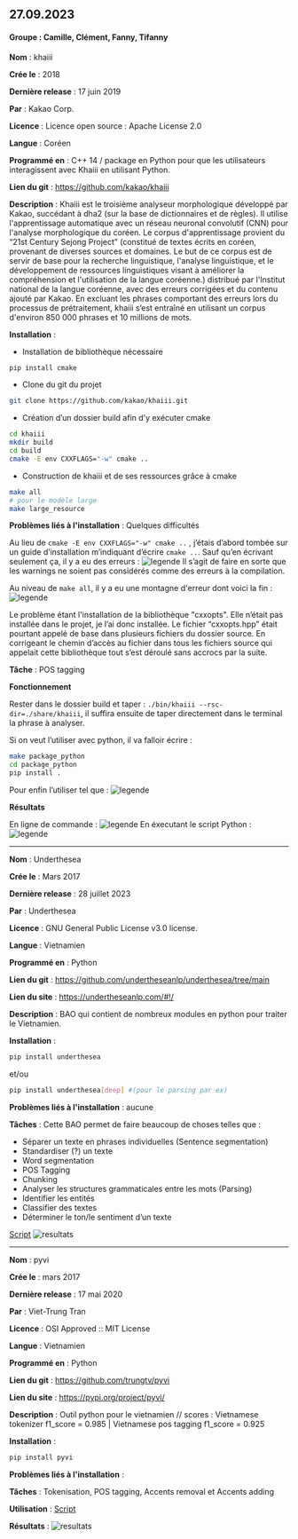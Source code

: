 ## 27.09.2023

#### Groupe : Camille, Clément, Fanny, Tifanny

**Nom** : khaiii

**Crée le** : 2018

**Dernière release** : 17 juin 2019

**Par** : Kakao Corp.

**Licence** : Licence open source : Apache License 2.0

**Langue** : Coréen

**Programmé en** : C++ 14 / package en Python pour que les utilisateurs interagissent avec Khaiii en utilisant Python. 

**Lien du git** : https://github.com/kakao/khaiii

**Description** : Khaiii est le troisième analyseur morphologique développé par Kakao, succédant à dha2 (sur la base de dictionnaires et de règles). Il utilise l'apprentissage automatique avec un réseau neuronal convolutif (CNN) pour l'analyse morphologique du coréen.
Le corpus d'apprentissage provient du “21st Century Sejong Project” (constitué de textes écrits en coréen, provenant de diverses sources et domaines. Le but de ce corpus est de servir de base pour la recherche linguistique, l'analyse linguistique, et le développement de ressources linguistiques visant à améliorer la compréhension et l'utilisation de la langue coréenne.) distribué par l'Institut national de la langue coréenne, avec des erreurs corrigées et du contenu ajouté par Kakao.
En excluant les phrases comportant des erreurs lors du processus de prétraitement, khaiii s’est entraîné en utilisant un corpus d'environ 850 000 phrases et 10 millions de mots.

**Installation** : 
- Installation de bibliothèque nécessaire
```bash
pip install cmake
```

- Clone du git du projet
```bash
git clone https://github.com/kakao/khaiii.git
```

- Création d’un dossier build afin d’y exécuter cmake
```bash
cd khaiii
mkdir build
cd build
cmake -E env CXXFLAGS="-w" cmake ..
```

- Construction de khaiii et de ses ressources grâce à cmake

```bash
make all
# pour le modèle large
make large_resource 
```

**Problèmes liés à l'installation** : Quelques difficultés

Au lieu de ```cmake -E env CXXFLAGS="-w" cmake ..``` , j’étais d’abord tombée sur un guide d’installation m’indiquant d’écrire ```cmake ..```.
Sauf qu’en écrivant seulement ça, il y a eu des erreurs : 
![legende](images/erreur_1.png) 
Il s’agit de faire en sorte que les warnings ne soient pas considérés comme des erreurs à la compilation.

Au niveau de ```make all```, il y a eu une montagne d'erreur dont voici la fin :
![legende](images/erreur_2.png)

Le problème étant l'installation de la bibliothèque "cxxopts". Elle n’était pas installée dans le projet, je l’ai donc installée. Le fichier “cxxopts.hpp” était pourtant appelé de base dans plusieurs fichiers du dossier source. En corrigeant le chemin d’accès au fichier dans tous les fichiers source qui appelait cette bibliothèque tout s’est déroulé sans accrocs par la suite.

**Tâche** :  POS tagging

**Fonctionnement**

Rester dans le dossier build et taper : ```./bin/khaiii --rsc-dir=./share/khaiii```, il suffira ensuite de taper directement dans le terminal la phrase à analyser.

Si on veut l’utiliser avec python, il va falloir écrire : 
```bash
make package_python 
cd package_python
pip install .
```
Pour enfin l’utiliser tel que : 
![legende](images/package_python.png)

**Résultats**

En ligne de commande : 
![legende](images/resultat_terminal.png)
En éxecutant le script Python : 
![legende](images/resultat_script.png)

---

**Nom** : Underthesea

**Crée le** : Mars 2017

**Dernière release** : 28 juillet 2023

**Par** : Underthesea

**Licence** : GNU General Public License v3.0 license.

**Langue** : Vietnamien

**Programmé en** : Python

**Lien du git** : https://github.com/undertheseanlp/underthesea/tree/main

**Lien du site** : https://undertheseanlp.com/#!/

**Description** : BAO qui contient de nombreux modules en python pour traiter le Vietnamien.

**Installation** : 
```bash
pip install underthesea
```
et/ou 
```bash
pip install underthesea[deep] #(pour le parsing par ex)
```

**Problèmes liés à l'installation** : aucune

**Tâches** : Cette BAO permet de faire beaucoup de choses telles que : 
- Séparer un texte en phrases individuelles (Sentence segmentation)
- Standardiser (?) un texte
- Word segmentation
- POS Tagging
- Chunking
- Analyser les structures grammaticales entre les mots (Parsing)
- Identifier les entités
- Classifier des textes
- Déterminer le ton/le sentiment d’un texte

[Script](UTS_test.py)
![resultats](images/result_uts.png)


---

**Nom** : pyvi

**Crée le** : mars 2017

**Dernière release** : 17 mai 2020

**Par** : Viet-Trung Tran

**Licence** : OSI Approved :: MIT License

**Langue** : Vietnamien

**Programmé en** : Python

**Lien du git** : https://github.com/trungtv/pyvi

**Lien du site** : https://pypi.org/project/pyvi/

**Description** : Outil python pour le vietnamien // scores : Vietnamese tokenizer f1_score = 0.985 | Vietnamese pos tagging f1_score = 0.925

**Installation** : 
```bash
pip install pyvi
```

**Problèmes liés à l'installation** :

**Tâches** : Tokenisation, POS tagging, Accents removal et Accents adding 

**Utilisation** : [Script](script_pyvi/script_pyvi.py)

**Résultats** : ![resultats](images/resultats_pyvi.png)
